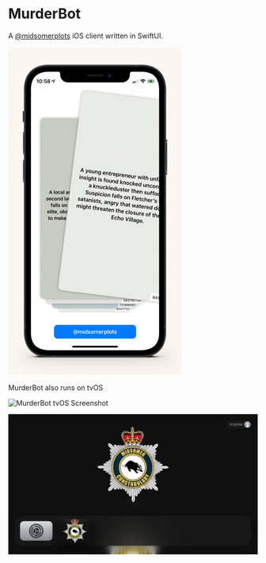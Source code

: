 # MurderBot

A [@midsomerplots](https://twitter.com/midsomerplots) iOS client written in SwiftUI.

![MurderBot Screenshot](screenshot.png)

MurderBot also runs on tvOS

![MurderBot tvOS Screenshot](screenshot_tvos1.png)

![MurderBot tvOS Screenshot](screenshot_tvos2.png)
